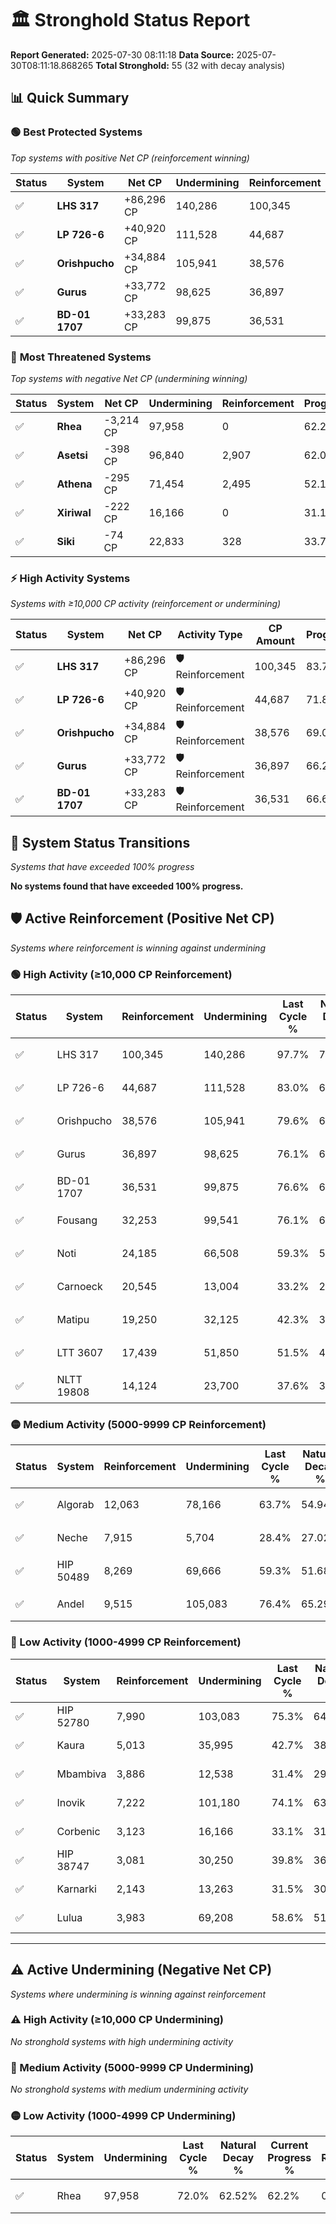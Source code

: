 # 🏛️ Stronghold Status Report

**Report Generated:** 2025-07-30 08:11:18
**Data Source:** 2025-07-30T08:11:18.868265
**Total Stronghold:** 55 (32 with decay analysis)

## 📊 Quick Summary

### 🟢 **Best Protected Systems**
*Top systems with positive Net CP (reinforcement winning)*

| Status | System | Net CP | Undermining | Reinforcement | Progress |
|--------|--------|--------|-------------|---------------|----------|
| ✅ | **LHS 317** | +86,296 CP | 140,286 | 100,345 | 83.7% |
| ✅ | **LP 726-6** | +40,920 CP | 111,528 | 44,687 | 71.8% |
| ✅ | **Orishpucho** | +34,884 CP | 105,941 | 38,576 | 69.0% |
| ✅ | **Gurus** | +33,772 CP | 98,625 | 36,897 | 66.2% |
| ✅ | **BD-01 1707** | +33,283 CP | 99,875 | 36,531 | 66.6% |

### 🔴 **Most Threatened Systems**
*Top systems with negative Net CP (undermining winning)*

| Status | System | Net CP | Undermining | Reinforcement | Progress |
|--------|--------|--------|-------------|---------------|----------|
| ✅ | **Rhea** | -3,214 CP | 97,958 | 0 | 62.2% |
| ✅ | **Asetsi** | -398 CP | 96,840 | 2,907 | 62.0% |
| ✅ | **Athena** | -295 CP | 71,454 | 2,495 | 52.1% |
| ✅ | **Xiriwal** | -222 CP | 16,166 | 0 | 31.1% |
| ✅ | **Siki** | -74 CP | 22,833 | 328 | 33.7% |

### ⚡ **High Activity Systems**
*Systems with ≥10,000 CP activity (reinforcement or undermining)*

| Status | System | Net CP | Activity Type | CP Amount | Progress |
|--------|--------|--------|---------------|-----------|----------|
| ✅ | **LHS 317** | +86,296 CP | 🛡️ Reinforcement | 100,345 | 83.7% |
| ✅ | **LP 726-6** | +40,920 CP | 🛡️ Reinforcement | 44,687 | 71.8% |
| ✅ | **Orishpucho** | +34,884 CP | 🛡️ Reinforcement | 38,576 | 69.0% |
| ✅ | **Gurus** | +33,772 CP | 🛡️ Reinforcement | 36,897 | 66.2% |
| ✅ | **BD-01 1707** | +33,283 CP | 🛡️ Reinforcement | 36,531 | 66.6% |
## 🔄 System Status Transitions
*Systems that have exceeded 100% progress*

**No systems found that have exceeded 100% progress.**

## 🛡️ Active Reinforcement (Positive Net CP)
*Systems where reinforcement is winning against undermining*

### 🟢 High Activity (≥10,000 CP Reinforcement)

| Status | System | Reinforcement | Undermining | Last Cycle % | Natural Decay % | Current Progress % | Current CP | Net CP | Activity |
|--------|--------|---------------|-------------|--------------|-----------------|-------------------|------------|--------|----------|
| ✅ | LHS 317 | 100,345 | 140,286 | 97.7% | 75.07% | 83.7% | 837,000 | +86,296 | 🟢 High Reinforcement |
| ✅ | LP 726-6 | 44,687 | 111,528 | 83.0% | 67.71% | 71.8% | 718,000 | +40,920 | 🟢 High Reinforcement |
| ✅ | Orishpucho | 38,576 | 105,941 | 79.6% | 65.51% | 69.0% | 690,000 | +34,884 | 🟢 High Reinforcement |
| ✅ | Gurus | 36,897 | 98,625 | 76.1% | 62.82% | 66.2% | 662,000 | +33,772 | 🟢 High Reinforcement |
| ✅ | BD-01 1707 | 36,531 | 99,875 | 76.6% | 63.27% | 66.6% | 665,999 | +33,283 | 🟢 High Reinforcement |
| ✅ | Fousang | 32,253 | 99,541 | 76.1% | 63.19% | 66.1% | 660,999 | +29,127 | 🟢 High Reinforcement |
| ✅ | Noti | 24,185 | 66,508 | 59.3% | 50.40% | 52.6% | 526,000 | +22,001 | 🟢 High Reinforcement |
| ✅ | Carnoeck | 20,545 | 13,004 | 33.2% | 29.87% | 31.9% | 319,000 | +20,334 | 🟢 High Reinforcement |
| ✅ | Matipu | 19,250 | 32,125 | 42.3% | 37.25% | 39.1% | 391,000 | +18,458 | 🟢 High Reinforcement |
| ✅ | LTT 3607 | 17,439 | 51,850 | 51.5% | 44.73% | 46.3% | 462,999 | +15,686 | 🟢 High Reinforcement |
| ✅ | NLTT 19808 | 14,124 | 23,700 | 37.6% | 33.87% | 35.2% | 352,000 | +13,271 | 🟢 High Reinforcement |

### 🟡 Medium Activity (5000-9999 CP Reinforcement)

| Status | System | Reinforcement | Undermining | Last Cycle % | Natural Decay % | Current Progress % | Current CP | Net CP | Activity |
|--------|--------|---------------|-------------|--------------|-----------------|-------------------|------------|--------|----------|
| ✅ | Algorab | 12,063 | 78,166 | 63.7% | 54.94% | 55.9% | 558,999 | +9,611 | 🟡 Medium Reinforcement |
| ✅ | Neche | 7,915 | 5,704 | 28.4% | 27.02% | 27.8% | 278,000 | +7,848 | 🟡 Medium Reinforcement |
| ✅ | HIP 50489 | 8,269 | 69,666 | 59.3% | 51.68% | 52.3% | 523,000 | +6,151 | 🟡 Medium Reinforcement |
| ✅ | Andel | 9,515 | 105,083 | 76.4% | 65.29% | 65.9% | 659,000 | +6,119 | 🟡 Medium Reinforcement |

### 🔴 Low Activity (1000-4999 CP Reinforcement)

| Status | System | Reinforcement | Undermining | Last Cycle % | Natural Decay % | Current Progress % | Current CP | Net CP | Activity |
|--------|--------|---------------|-------------|--------------|-----------------|-------------------|------------|--------|----------|
| ✅ | HIP 52780 | 7,990 | 103,083 | 75.3% | 64.53% | 65.0% | 650,000 | +4,694 | 🔵 Low Reinforcement |
| ✅ | Kaura | 5,013 | 35,995 | 42.7% | 38.70% | 39.1% | 391,000 | +3,983 | 🔵 Low Reinforcement |
| ✅ | Mbambiva | 3,886 | 12,538 | 31.4% | 29.72% | 30.1% | 301,000 | +3,778 | 🔵 Low Reinforcement |
| ✅ | Inovik | 7,222 | 101,180 | 74.1% | 63.64% | 64.0% | 640,000 | +3,595 | 🔵 Low Reinforcement |
| ✅ | Corbenic | 3,123 | 16,166 | 33.1% | 31.19% | 31.5% | 315,000 | +3,077 | 🔵 Low Reinforcement |
| ✅ | HIP 38747 | 3,081 | 30,250 | 39.8% | 36.56% | 36.8% | 368,000 | +2,417 | 🔵 Low Reinforcement |
| ✅ | Karnarki | 2,143 | 13,263 | 31.5% | 30.00% | 30.2% | 302,000 | +2,006 | 🔵 Low Reinforcement |
| ✅ | Lulua | 3,983 | 69,208 | 58.6% | 51.51% | 51.7% | 517,000 | +1,888 | 🔵 Low Reinforcement |


---

## ⚠️ Active Undermining (Negative Net CP)
*Systems where undermining is winning against reinforcement*

### ⚠️ High Activity (≥10,000 CP Undermining)

*No stronghold systems with high undermining activity*

### 🔶 Medium Activity (5000-9999 CP Undermining)

*No stronghold systems with medium undermining activity*

### 🟡 Low Activity (1000-4999 CP Undermining)

| Status | System | Undermining | Last Cycle % | Natural Decay % | Current Progress % | Reinforcement | Current CP | Net CP | Activity |
|--------|--------|-------------|--------------|-----------------|-------------------|---------------|------------|--------|----------|
| ✅ | Rhea | 97,958 | 72.0% | 62.52% | 62.2% | 0 | 622,000 | -3,214 | 🟡 Low Undermining |
